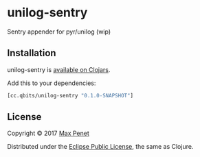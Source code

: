 # unilog-sentry

Sentry appender for pyr/unilog (wip)

## Installation

unilog-sentry is [available on Clojars](https://clojars.org/cc.qbits/unilog-sentry).

Add this to your dependencies:

```clojure
[cc.qbits/unilog-sentry "0.1.0-SNAPSHOT"]
```

## License

Copyright © 2017 [Max Penet](http://twitter.com/mpenet)

Distributed under the
[Eclipse Public License](http://www.eclipse.org/legal/epl-v10.html),
the same as Clojure.
